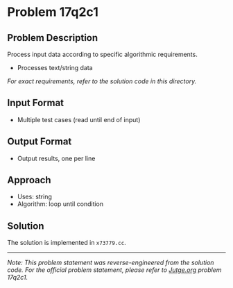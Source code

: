 # Problem 17q2c1

## Problem Description

Process input data according to specific algorithmic requirements.
- Processes text/string data

*For exact requirements, refer to the solution code in this directory.*

## Input Format

- Multiple test cases (read until end of input)

## Output Format

- Output results, one per line

## Approach

- Uses: string
- Algorithm: loop until condition

## Solution

The solution is implemented in `x73779.cc`.

---

*Note: This problem statement was reverse-engineered from the solution code. For the official problem statement, please refer to [Jutge.org](https://jutge.org/) problem 17q2c1.*
